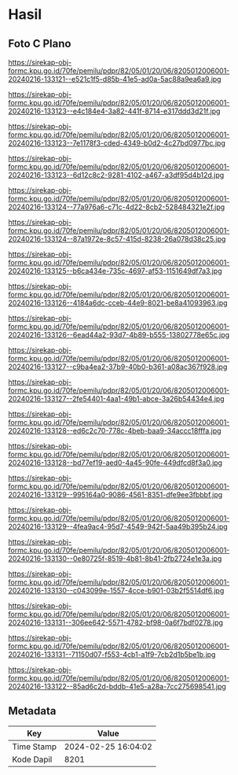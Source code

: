 # Hasil

## Foto C Plano

https://sirekap-obj-formc.kpu.go.id/70fe/pemilu/pdpr/82/05/01/20/06/8205012006001-20240216-133121--e521c1f5-d85b-41e5-ad0a-5ac88a9ea6a9.jpg

https://sirekap-obj-formc.kpu.go.id/70fe/pemilu/pdpr/82/05/01/20/06/8205012006001-20240216-133123--e4c184e4-3a82-441f-8714-e317ddd3d21f.jpg

https://sirekap-obj-formc.kpu.go.id/70fe/pemilu/pdpr/82/05/01/20/06/8205012006001-20240216-133123--7e1178f3-cded-4349-b0d2-4c27bd0977bc.jpg

https://sirekap-obj-formc.kpu.go.id/70fe/pemilu/pdpr/82/05/01/20/06/8205012006001-20240216-133123--6d12c8c2-9281-4102-a467-a3df95d4b12d.jpg

https://sirekap-obj-formc.kpu.go.id/70fe/pemilu/pdpr/82/05/01/20/06/8205012006001-20240216-133124--77a976a6-c71c-4d22-8cb2-528484321e2f.jpg

https://sirekap-obj-formc.kpu.go.id/70fe/pemilu/pdpr/82/05/01/20/06/8205012006001-20240216-133124--87a1972e-8c57-415d-8238-26a078d38c25.jpg

https://sirekap-obj-formc.kpu.go.id/70fe/pemilu/pdpr/82/05/01/20/06/8205012006001-20240216-133125--b6ca434e-735c-4697-af53-1151649df7a3.jpg

https://sirekap-obj-formc.kpu.go.id/70fe/pemilu/pdpr/82/05/01/20/06/8205012006001-20240216-133126--4184a6dc-cceb-44e9-8021-be8a41093963.jpg

https://sirekap-obj-formc.kpu.go.id/70fe/pemilu/pdpr/82/05/01/20/06/8205012006001-20240216-133126--6ead44a2-93d7-4b89-b555-13802778e65c.jpg

https://sirekap-obj-formc.kpu.go.id/70fe/pemilu/pdpr/82/05/01/20/06/8205012006001-20240216-133127--c9ba4ea2-37b9-40b0-b361-a08ac367f928.jpg

https://sirekap-obj-formc.kpu.go.id/70fe/pemilu/pdpr/82/05/01/20/06/8205012006001-20240216-133127--2fe54401-4aa1-49b1-abce-3a26b54434e4.jpg

https://sirekap-obj-formc.kpu.go.id/70fe/pemilu/pdpr/82/05/01/20/06/8205012006001-20240216-133128--ed6c2c70-778c-4beb-baa9-34accc18fffa.jpg

https://sirekap-obj-formc.kpu.go.id/70fe/pemilu/pdpr/82/05/01/20/06/8205012006001-20240216-133128--bd77ef19-aed0-4a45-90fe-449dfcd8f3a0.jpg

https://sirekap-obj-formc.kpu.go.id/70fe/pemilu/pdpr/82/05/01/20/06/8205012006001-20240216-133129--995164a0-9086-4561-8351-dfe9ee3fbbbf.jpg

https://sirekap-obj-formc.kpu.go.id/70fe/pemilu/pdpr/82/05/01/20/06/8205012006001-20240216-133129--4fea9ac4-95d7-4549-942f-5aa49b395b24.jpg

https://sirekap-obj-formc.kpu.go.id/70fe/pemilu/pdpr/82/05/01/20/06/8205012006001-20240216-133130--0e80725f-8519-4b81-8b41-2fb2724e1e3a.jpg

https://sirekap-obj-formc.kpu.go.id/70fe/pemilu/pdpr/82/05/01/20/06/8205012006001-20240216-133130--c043099e-1557-4cce-b901-03b2f5514df6.jpg

https://sirekap-obj-formc.kpu.go.id/70fe/pemilu/pdpr/82/05/01/20/06/8205012006001-20240216-133131--306ee642-5571-4782-bf98-0a6f7bdf0278.jpg

https://sirekap-obj-formc.kpu.go.id/70fe/pemilu/pdpr/82/05/01/20/06/8205012006001-20240216-133131--71150d07-f553-4cb1-a1f9-7cb2d1b5be1b.jpg

https://sirekap-obj-formc.kpu.go.id/70fe/pemilu/pdpr/82/05/01/20/06/8205012006001-20240216-133122--85ad6c2d-bddb-41e5-a28a-7cc275698541.jpg


## Metadata

| Key        | Value               |
| ---------- | ------------------- |
| Time Stamp | 2024-02-25 16:04:02 |
| Kode Dapil | 8201                |



